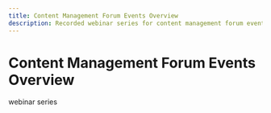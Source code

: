 ```yaml
---
title: Content Management Forum Events Overview
description: Recorded webinar series for content management forum events. 
---
```

# Content Management Forum Events Overview

webinar series